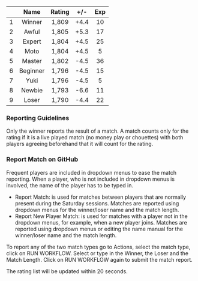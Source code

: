 | |Name|Rating|+/-|Exp|
|-|:--:|:----:|:-:|:-:|
|1|Winner|1,809|+4.4|10|
|2|Awful|1,805|+5.3|17|
|3|Expert|1,804|+4.5|25|
|4|Moto|1,804|+4.5|5|
|5|Master|1,802|-4.5|36|
|6|Beginner|1,796|-4.5|15|
|7|Yuki|1,796|-4.5|5|
|8|Newbie|1,793|-6.6|11|
|9|Loser|1,790|-4.4|22|


### Reporting Guidelines

Only the winner reports the result of a match.
A match counts only for the rating if it is a live played match (no money play or chouettes)
with both players agreeing beforehand that it will count for the rating.


### Report Match on GitHub

Frequent players are included in dropdown menus to ease the match reporting.
When a player, who is not included in dropdown menus is involved, the name of the player has to be typed in.

- Report Match:  is used for matches between players that are normally present during the Saturday sessions.
  Matches are reported using dropdown menus for the winner/loser name and the match length.
- Report New Player Match:  is used for matches with a player not in the dropdown menus, for example, when a new player joins.
  Matches are reported using dropdown menus or editing the name manual for the winner/loser name and the match length.

To report any of the two match types go to Actions, select the match type, click on RUN WORKFLOW.
Select or type in the Winner, the Loser and the Match Length.
Click on RUN WORKFLOW again to submit the match report.

The rating list will be updated within 20 seconds.
